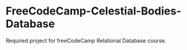 # FreeCodeCamp-Celestial-Bodies-Database

Required project for freeCodeCamp Relational Database course.
